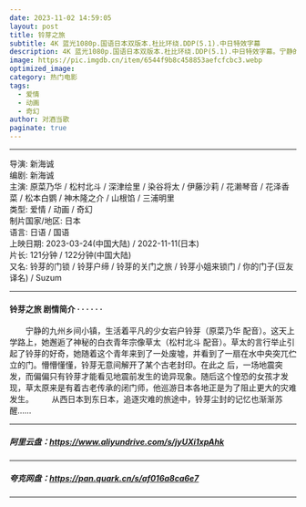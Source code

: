 ```yaml
---
date: 2023-11-02 14:59:05
layout: post
title: 铃芽之旅
subtitle: 4K 蓝光1080p.国语日本双版本.杜比环绕.DDP(5.1).中日特效字幕
description: 4K 蓝光1080p.国语日本双版本.杜比环绕.DDP(5.1).中日特效字幕。宁静的九州乡间小镇，生活着平凡的少女岩户铃芽（原菜乃华 配音）。这天上学路上，她邂逅了神秘的白衣青年宗像草太（松村北斗 配音）。草太的言行举止引起了铃芽的好奇...
image: https://pic.imgdb.cn/item/6544f9b8c458853aefcfcbc3.webp
optimized_image: 
category: 热门电影
tags:
  - 爱情
  - 动画
  - 奇幻
author: 对酒当歌
paginate: true
---
```


---

导演: 新海诚  
编剧: 新海诚  
主演: 原菜乃华 / 松村北斗 / 深津绘里 / 染谷将太 / 伊藤沙莉 / 花濑琴音 / 花泽香菜 / 松本白鹦 / 神木隆之介 / 山根馅 / 三浦明里  
类型: 爱情 / 动画 / 奇幻  
制片国家/地区: 日本  
语言: 日语 /  国语  
上映日期: 2023-03-24(中国大陆) / 2022-11-11(日本)  
片长: 121分钟 / 122分钟(中国大陆)  
又名: 铃芽的门锁 / 铃芽户缔 / 铃芽的关门之旅 / 铃芽小姐来锁门 / 你的门子(豆友译名) / Suzum  

---

#### 铃芽之旅 剧情简介 · · · · · ·

　　宁静的九州乡间小镇，生活着平凡的少女岩户铃芽（原菜乃华 配音）。这天上学路上，她邂逅了神秘的白衣青年宗像草太（松村北斗 配音）。草太的言行举止引起了铃芽的好奇，她随着这个青年来到了一处废墟，并看到了一扇在水中央突兀伫立的门。懵懵懂懂，铃芽无意间解开了某个古老封印。在此之 后，一场地震突发，而偏偏只有铃芽才能看见地震前发生的诡异现象。随后这个惶恐的女孩才发现，草太原来是有着古老传承的闭门师，他巡游日本各地正是为了阻止更大的灾难发生。
　　从西日本到东日本，追逐灾难的旅途中，铃芽尘封的记忆也渐渐苏醒……

---

##### 阿里云盘：<https://www.aliyundrive.com/s/jyUXi1xpAhk>

---

##### 夸克网盘：<https://pan.quark.cn/s/af016a8ca6e7>

---
